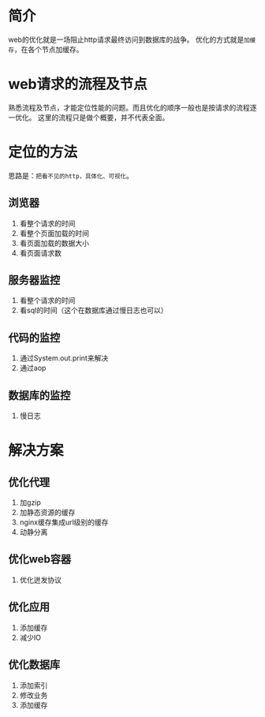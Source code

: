 # 简介
web的优化就是一场阻止http请求最终访问到数据库的战争。
优化的方式就是`加缓存`，在各个节点加缓存。
# web请求的流程及节点
熟悉流程及节点，才能定位性能的问题。而且优化的顺序一般也是按请求的流程逐一优化。
这里的流程只是做个概要，并不代表全面。

# 定位的方法
思路是：`把看不见的http，具体化、可视化`。
## 浏览器
1. 看整个请求的时间
2. 看整个页面加载的时间
3. 看页面加载的数据大小
4. 看页面请求数
## 服务器监控
1. 看整个请求的时间
2. 看sql的时间（这个在数据库通过慢日志也可以）
## 代码的监控
1. 通过System.out.print来解决
2. 通过aop
## 数据库的监控
1. 慢日志
# 解决方案
## 优化代理
1. 加gzip
2. 加静态资源的缓存
3. nginx缓存集成url级别的缓存
4. 动静分离
## 优化web容器
1. 优化迸发协议
## 优化应用
1. 添加缓存
2. 减少IO
## 优化数据库
1. 添加索引
2. 修改业务
3. 添加缓存